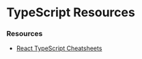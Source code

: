# TypeScript Resources

### Resources

- [React TypeScript Cheatsheets](https://react-typescript-cheatsheet.netlify.app/)
